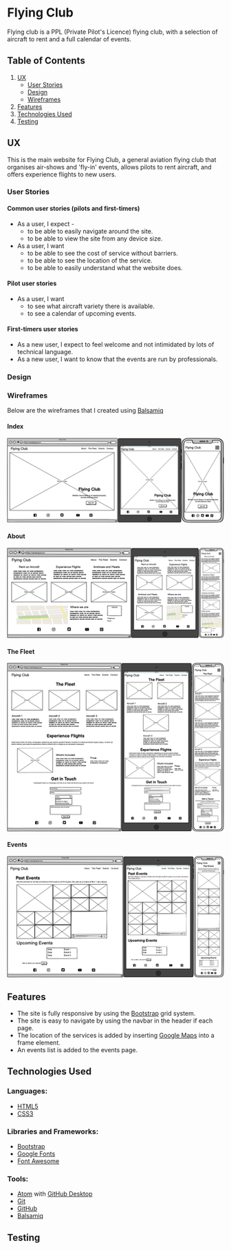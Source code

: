 # Flying Club

Flying club is a PPL (Private Pilot's Licence) flying club, with a selection of aircraft to rent and a full calendar of events.

## Table of Contents
1. [UX](#ux)
    - [User Stories](#user-stories)
    - [Design](#design)
    - [Wireframes](#wireframes)
2. [Features](#features)
3. [Technologies Used](#technologies-used)
4. [Testing](#testing)

## UX
This is the main website for Flying Club, a general aviation flying club that organises air-shows and 'fly-in' events, allows pilots to rent aircraft, and offers experience flights to new users.

### User Stories
#### Common user stories (pilots and first-timers)
- As a user, I expect -
    - to be able to easily navigate around the site.
    - to be able to view the site from any device size.
- As a user, I want
    - to be able to see the cost of service without barriers.
    - to be able to see the location of the service.
    - to be able to  easily understand what the website does.

#### Pilot user stories
- As a user, I want
    - to see what aircraft variety there is available.
    - to see a calendar of upcoming events.

#### First-timers user stories
- As a new user, I expect to feel welcome and not intimidated by lots of technical language.
- As a new user, I want to know that the events are run by professionals.

### Design

### Wireframes
Below are the wireframes that I created using [Balsamiq](https://balsamiq.com/)
#### Index
![wireframe for index.html](assets/wireframes/index.png)
#### About
![wireframe for about.html](assets/wireframes/about.png)
#### The Fleet
![wireframe for fleet.html](assets/wireframes/fleet.png)
#### Events
![wireframe for events.html](assets/wireframes/events.png)

## Features
- The site is fully responsive by using the [Bootstrap](https://getbootstrap.com/) grid system.
- The site is easy to navigate by using the navbar in the header if each page.
- The location of the services is added by inserting [Google Maps](https://www.google.com/maps) into a frame element.
- An events list is added to the events page.

## Technologies Used
### Languages:
  - [HTML5](https://en.wikipedia.org/wiki/HTML5)
  - [CSS3](https://en.wikipedia.org/wiki/CSS)
### Libraries and Frameworks:
  - [Bootstrap](https://getbootstrap.com/)
  - [Google Fonts](https://fonts.google.com/)
  - [Font Awesome](https://fontawesome.com/)
### Tools:
  - [Atom](https://atom.io/) with [GitHub Desktop](https://desktop.github.com/)
  - [Git](https://git-scm.com/)
  - [GitHub](https://github.com/)
  - [Balsamiq](https://balsamiq.com/)

## Testing
